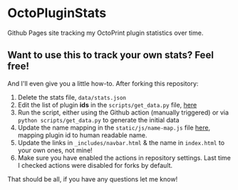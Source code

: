 # OctoPluginStats
Github Pages site tracking my OctoPrint plugin statistics over time.

## Want to use this to track your own stats? Feel free!
And I'll even give you a little how-to. After forking this repository:

1. Delete the stats file, `data/stats.json`
2. Edit the list of plugin **ids** in the `scripts/get_data.py` file, [here](https://github.com/cp2004/OctoPluginStats/blob/daf91dad6867dfc3b0fc266a2b921c3f872817b1/scripts/get_data.py#L14-L19)
3. Run the script, either using the Github action (manually triggered) or via `python scripts/get_data.py` to generate the initial data
4. Update the name mapping in the `static/js/name-map.js` file [here](https://github.com/cp2004/OctoPluginStats/blob/main/static/js/name_map.js), 
mapping plugin id to human readable name.
5. Update the links in `_includes/navbar.html` & the name in `index.html` to your own ones, not mine!
6. Make sure you have enabled the actions in repository settings. Last time I checked actions were disabled for forks by default.

That should be all, if you have any questions let me know!
